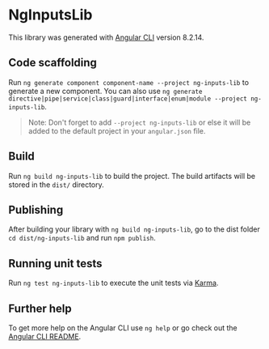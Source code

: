 # NgInputsLib

This library was generated with [Angular CLI](https://github.com/angular/angular-cli) version 8.2.14.

## Code scaffolding

Run `ng generate component component-name --project ng-inputs-lib` to generate a new component. You can also use `ng generate directive|pipe|service|class|guard|interface|enum|module --project ng-inputs-lib`.
> Note: Don't forget to add `--project ng-inputs-lib` or else it will be added to the default project in your `angular.json` file. 

## Build

Run `ng build ng-inputs-lib` to build the project. The build artifacts will be stored in the `dist/` directory.

## Publishing

After building your library with `ng build ng-inputs-lib`, go to the dist folder `cd dist/ng-inputs-lib` and run `npm publish`.

## Running unit tests

Run `ng test ng-inputs-lib` to execute the unit tests via [Karma](https://karma-runner.github.io).

## Further help

To get more help on the Angular CLI use `ng help` or go check out the [Angular CLI README](https://github.com/angular/angular-cli/blob/master/README.md).

